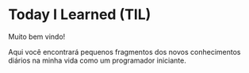 # Today I Learned (TIL)



Muito bem vindo!

Aqui você encontrará pequenos fragmentos dos novos conhecimentos diários na minha vida  como um programador iniciante. 

